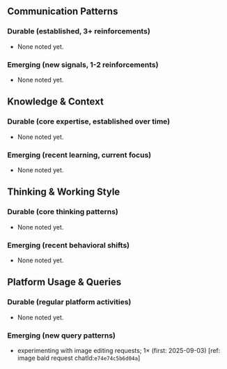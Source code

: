 ## Communication Patterns
### Durable (established, 3+ reinforcements)
- None noted yet.

### Emerging (new signals, 1-2 reinforcements)
- None noted yet.

## Knowledge & Context
### Durable (core expertise, established over time)
- None noted yet.

### Emerging (recent learning, current focus)
- None noted yet.

## Thinking & Working Style
### Durable (core thinking patterns)
- None noted yet.

### Emerging (recent behavioral shifts)
- None noted yet.

## Platform Usage & Queries
### Durable (regular platform activities)
- None noted yet.

### Emerging (new query patterns)
- experimenting with image editing requests; 1× (first: 2025-09-03) [ref: image bald request chatId:`e74e74c5b6d04a`]